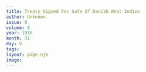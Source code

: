 ```yaml
---
title: Treaty Signed For Sale Of Danish West Indies
author: Unknown
issue: 9
volume: 8
year: 1916
month: 31
day: V
tags:
layout: page.njk
image:
---
```

